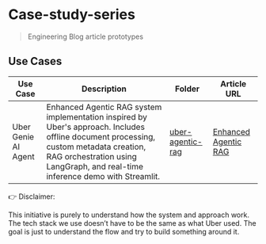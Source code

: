 # Case-study-series

> Engineering Blog article prototypes

## Use Cases

| Use Case | Description | Folder | Article URL |
|----------|-------------|--------|-------------|
| Uber Genie AI Agent | Enhanced Agentic RAG system implementation inspired by Uber's approach. Includes offline document processing, custom metadata creation, RAG orchestration using LangGraph, and real-time inference demo with Streamlit. | [uber-agentic-rag](./uber-agentic-rag) | [Enhanced Agentic RAG](https://www.uber.com/en-IN/blog/enhanced-agentic-rag/?uclick_id=9529bd64-1d38-40a6-bc23-88ce151b1384) |

👉 Disclaimer:

This initiative is purely to understand how the system and approach work. The tech stack we use doesn’t have to be the same as what Uber used. The goal is just to understand the flow and try to build something around it. 